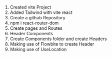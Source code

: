 1) Created vite Project 
2) Added Tailwind with vite react
3) Create a github Repository
4) npm i react-router-dom
5) Create pages and Routes
6) Header Components
7) Create Components folder and create Headers
8) Making use of Flowbite to create Header
9) Making use of UseLocation